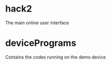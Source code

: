# hack2
The main online user interface

# devicePrograms
Contains the codes running on the demo device
